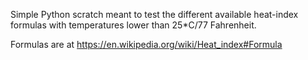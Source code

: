 Simple Python scratch meant to test the different available heat-index formulas with temperatures lower than 25*C/77 Fahrenheit.

Formulas are at https://en.wikipedia.org/wiki/Heat_index#Formula
